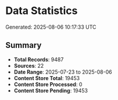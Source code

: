 # Data Statistics

Generated: 2025-08-06 10:17:33 UTC

## Summary

- **Total Records**: 9487
- **Sources**: 22
- **Date Range**: 2025-07-23 to 2025-08-06
- **Content Store Total**: 19453
- **Content Store Processed**: 0
- **Content Store Pending**: 19453
